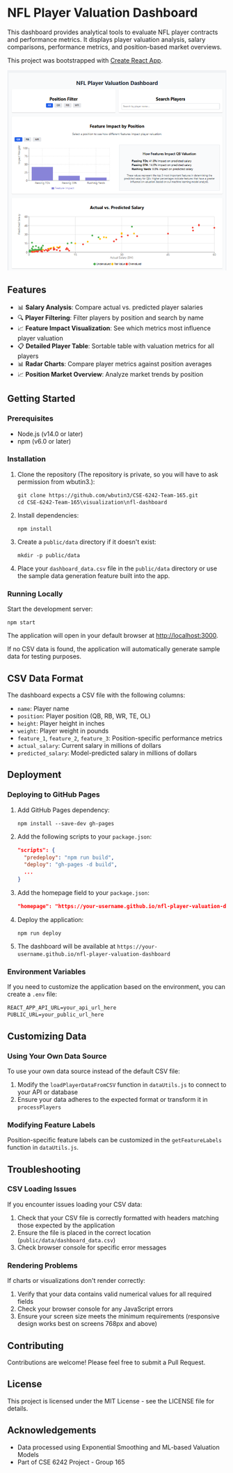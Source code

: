 # NFL Player Valuation Dashboard

This dashboard provides analytical tools to evaluate NFL player contracts and performance metrics. It displays player valuation analysis, salary comparisons, performance metrics, and position-based market overviews.

This project was bootstrapped with [Create React App](https://github.com/facebook/create-react-app).

![Dashboard Preview](./dashboard-preview.png)

## Features

- 📊 **Salary Analysis**: Compare actual vs. predicted player salaries
- 🔍 **Player Filtering**: Filter players by position and search by name
- 📈 **Feature Impact Visualization**: See which metrics most influence player valuation
- 📋 **Detailed Player Table**: Sortable table with valuation metrics for all players
- 📊 **Radar Charts**: Compare player metrics against position averages
- 📈 **Position Market Overview**: Analyze market trends by position

## Getting Started

### Prerequisites

- Node.js (v14.0 or later)
- npm (v6.0 or later)

### Installation

1. Clone the repository (The repository is private, so you will have to ask permission from wbutin3.):
   ```
   git clone https://github.com/wbutin3/CSE-6242-Team-165.git
   cd CSE-6242-Team-165\visualization\nfl-dashboard
   ```

2. Install dependencies:
   ```
   npm install
   ```

3. Create a `public/data` directory if it doesn't exist:
   ```
   mkdir -p public/data
   ```

4. Place your `dashboard_data.csv` file in the `public/data` directory or use the sample data generation feature built into the app.

### Running Locally

Start the development server:
```
npm start
```

The application will open in your default browser at [http://localhost:3000](http://localhost:3000).

If no CSV data is found, the application will automatically generate sample data for testing purposes.

## CSV Data Format

The dashboard expects a CSV file with the following columns:
- `name`: Player name
- `position`: Player position (QB, RB, WR, TE, OL)
- `height`: Player height in inches
- `weight`: Player weight in pounds
- `feature_1`, `feature_2`, `feature_3`: Position-specific performance metrics
- `actual_salary`: Current salary in millions of dollars
- `predicted_salary`: Model-predicted salary in millions of dollars

## Deployment

### Deploying to GitHub Pages

1. Add GitHub Pages dependency:
   ```
   npm install --save-dev gh-pages
   ```

2. Add the following scripts to your `package.json`:
   ```json
   "scripts": {
     "predeploy": "npm run build",
     "deploy": "gh-pages -d build",
     ...
   }
   ```

3. Add the homepage field to your `package.json`:
   ```json
   "homepage": "https://your-username.github.io/nfl-player-valuation-dashboard",
   ```

4. Deploy the application:
   ```
   npm run deploy
   ```

5. The dashboard will be available at `https://your-username.github.io/nfl-player-valuation-dashboard`

### Environment Variables

If you need to customize the application based on the environment, you can create a `.env` file:

```
REACT_APP_API_URL=your_api_url_here
PUBLIC_URL=your_public_url_here
```

## Customizing Data

### Using Your Own Data Source

To use your own data source instead of the default CSV file:

1. Modify the `loadPlayerDataFromCSV` function in `dataUtils.js` to connect to your API or database
2. Ensure your data adheres to the expected format or transform it in `processPlayers`

### Modifying Feature Labels

Position-specific feature labels can be customized in the `getFeatureLabels` function in `dataUtils.js`.

## Troubleshooting

### CSV Loading Issues

If you encounter issues loading your CSV data:

1. Check that your CSV file is correctly formatted with headers matching those expected by the application
2. Ensure the file is placed in the correct location (`public/data/dashboard_data.csv`)
3. Check browser console for specific error messages

### Rendering Problems

If charts or visualizations don't render correctly:

1. Verify that your data contains valid numerical values for all required fields
2. Check your browser console for any JavaScript errors
3. Ensure your screen size meets the minimum requirements (responsive design works best on screens 768px and above)

## Contributing

Contributions are welcome! Please feel free to submit a Pull Request.

## License

This project is licensed under the MIT License - see the LICENSE file for details.

## Acknowledgements

- Data processed using Exponential Smoothing and ML-based Valuation Models
- Part of CSE 6242 Project - Group 165
